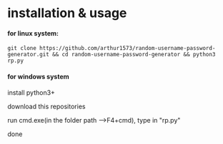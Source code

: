 

# installation & usage 


#### for linux system:

```
git clone https://github.com/arthur1573/random-username-password-generator.git && cd random-username-password-generator && python3 rp.py
```








#### for windows system

install python3+

download this repositories

run cmd.exe(in the folder path -->F4+cmd), type in "rp.py"

done




